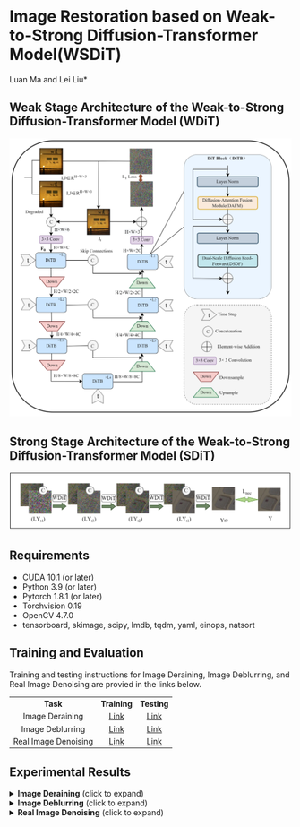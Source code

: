 # Image Restoration based on Weak-to-Strong Diffusion-Transformer Model(WSDiT)
Luan Ma and Lei Liu*

## Weak Stage Architecture of the Weak-to-Strong Diffusion-Transformer Model (WDiT)

<img src = "https://github.com/MaLuan0917/WSDiT/raw/main/Figs/Weak.jpg#pic_center">  

## Strong Stage Architecture of the Weak-to-Strong Diffusion-Transformer Model (SDiT)

<img src = "https://github.com/MaLuan0917/WSDiT/raw/main/Figs/strong.jpg#pic_center"> 

 
## Requirements
- CUDA 10.1 (or later)
- Python 3.9 (or later)
- Pytorch 1.8.1 (or later)
- Torchvision 0.19
- OpenCV 4.7.0
- tensorboard, skimage, scipy, lmdb, tqdm, yaml, einops, natsort

## Training and Evaluation

Training and testing instructions for Image Deraining, Image Deblurring, and Real Image Denoising are provied in the links below. 

<table>
  <tr>
    <th align="center">Task</th>
    <th align="center">Training</th>
    <th align="center">Testing</th>
  </tr>
  <tr>
    <td align="center">Image Deraining</td>
    <td align="center"><a href="Deraining/README.md#training">Link</a></td>
    <td align="center"><a href="Deraining/README.md#testing">Link</a></td>
  </tr>
  <tr>
    <td align="center">Image Deblurring</td>
    <td align="center"><a href="Deblurring/README.md#training">Link</a></td>
    <td align="center"><a href="Deblurring/README.md#testing">Link</a></td>
  </tr>
  <tr>
     <td align="center">Real Image Denoising</td>
    <td align="center"><a href="Denoising/README.md#training">Link</a></td>
    <td align="center"><a href="Denoising/README.md#testing">Link</a></td>
  </tr>
</table>

## Experimental Results

<details>
<summary><strong>Image Deraining</strong> (click to expand) </summary>

<p align="center"><img src = "https://github.com/MaLuan0917/WSDiT/raw/main/Figs/deraining.jpg#pic_center"></p> 
<p align="center"><img src = "https://github.com/MaLuan0917/WSDiT/raw/main/Figs/table1.jpg#pic_center" width="1000"></p> 

</details>

<details>
<summary><strong>Image Deblurring</strong> (click to expand) </summary>

<p align="center"><img src = "https://github.com/MaLuan0917/WSDiT/raw/main/Figs/deblurring.jpg#pic_center" width="500"></p>
<p align="center"><img src = "https://github.com/MaLuan0917/WSDiT/raw/main/Figs/table3.jpg#pic_center" width="1000"></p>
</details>

<details>
<summary><strong>Real Image Denoising</strong> (click to expand) </summary>

<p align="center"><img src = "https://github.com/MaLuan0917/WSDiT/raw/main/Figs/SIDD.jpg" width="500"></p>
<p align="center"><img src = "https://github.com/MaLuan0917/WSDiT/raw/main/Figs/DND.jpg" width="500"></p>
<p align="center"><img src = "https://github.com/MaLuan0917/WSDiT/raw/main/Figs/table2.jpg#pic_center" width="1000"></p>
</details>




